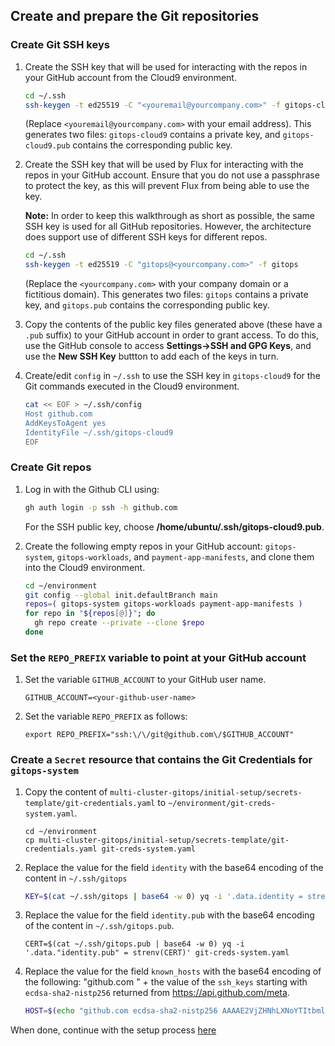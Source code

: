 ## Create and prepare the Git repositories
### Create Git SSH keys
1. Create the SSH key that will be used for interacting with the repos in your
   GitHub account from the Cloud9 environment.
   ```bash
   cd ~/.ssh
   ssh-keygen -t ed25519 -C "<youremail@yourcompany.com>" -f gitops-cloud9
   ```
   (Replace `<youremail@yourcompany.com>` with your email address).
   This generates two files: `gitops-cloud9` contains a private key, and `gitops-cloud9.pub` contains the corresponding public key.

2. Create the SSH key that will be used by Flux for interacting
   with the repos in your GitHub account. Ensure that you do not use a
   passphrase to protect the key, as this will prevent Flux from being able to use
   the key.

   **Note:** In order to keep this walkthrough as short as possible, the same SSH
   key is used for all GitHub repositories. However, the architecture does support
   use of different SSH keys for different repos.
   ```bash
   cd ~/.ssh
   ssh-keygen -t ed25519 -C "gitops@<yourcompany.com>" -f gitops
   ```
   (Replace the `<yourcompany.com>` with your company domain or a fictitious domain).
   This generates two files: `gitops` contains a private key, and `gitops.pub` contains the corresponding public key.

3. Copy the contents of the public key files generated above (these have a `.pub` suffix) to your GitHub account in order to
   grant access. To do this, use the GitHub console to access **Settings->SSH and GPG Keys**,
   and use the **New SSH Key** buttton to add each of the keys in turn.

4. Create/edit `config` in `~/.ssh` to use the SSH key in `gitops-cloud9` for
   the Git commands executed in the Cloud9 environment.
   ```bash
   cat << EOF > ~/.ssh/config
   Host github.com
   AddKeysToAgent yes
   IdentityFile ~/.ssh/gitops-cloud9
   EOF
   ```
   
### Create Git repos

1. Log in with the Github CLI using:
   ```bash
   gh auth login -p ssh -h github.com
   ```
   
   For the SSH public key, choose **/home/ubuntu/.ssh/gitops-cloud9.pub**.

2. Create the following empty repos in your GitHub account: `gitops-system`,
   `gitops-workloads`, and `payment-app-manifests`, and clone them
   into the Cloud9 environment.
   ```bash
   cd ~/environment
   git config --global init.defaultBranch main
   repos=( gitops-system gitops-workloads payment-app-manifests )
   for repo in "${repos[@]}"; do
     gh repo create --private --clone $repo
   done
   ```
   
### Set the `REPO_PREFIX` variable to point at your GitHub account

1. Set the variable `GITHUB_ACCOUNT` to your GitHub user name.
   ```
   GITHUB_ACCOUNT=<your-github-user-name>
   ```
2. Set the variable `REPO_PREFIX` as follows:
   ```
   export REPO_PREFIX="ssh:\/\/git@github.com\/$GITHUB_ACCOUNT"
   ```


### Create a `Secret` resource that contains the Git Credentials for `gitops-system`

1. Copy the content of
   `multi-cluster-gitops/initial-setup/secrets-template/git-credentials.yaml` to
   `~/environment/git-creds-system.yaml`.
   ```
   cd ~/environment
   cp multi-cluster-gitops/initial-setup/secrets-template/git-credentials.yaml git-creds-system.yaml
   ```

2. Replace the value for the field `identity` with the base64
   encoding of the content in `~/.ssh/gitops`
   ```bash
   KEY=$(cat ~/.ssh/gitops | base64 -w 0) yq -i '.data.identity = strenv(KEY)' git-creds-system.yaml
   ```

3. Replace the value for the field `identity.pub` with the base64 encoding of
   the content in `~/.ssh/gitops.pub`.
   ```
   CERT=$(cat ~/.ssh/gitops.pub | base64 -w 0) yq -i '.data."identity.pub" = strenv(CERT)' git-creds-system.yaml
   ```

4. Replace the value for the field `known_hosts` with the base64 encoding of the
   following: "github.com " + the value of the `ssh_keys` starting with
   `ecdsa-sha2-nistp256` returned from https://api.github.com/meta.

   ```bash
   HOST=$(echo "github.com ecdsa-sha2-nistp256 AAAAE2VjZHNhLXNoYTItbmlzdHAyNTYAAAAIbmlzdHAyNTYAAABBBEmKSENjQEezOmxkZMy7opKgwFB9nkt5YRrYMjNuG5N87uRgg6CLrbo5wAdT/y6v0mKV0U2w0WZ2YB/++Tpockg=" | base64 -w 0) yq -i '.data.known_hosts = strenv(HOST)' git-creds-system.yaml
   ```

When done, continue with the setup process [here](../../README.md#populate-and-update-the-repositories)
